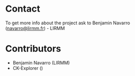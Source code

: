 # Contact 

 To get more info about the project ask to Benjamin Navarro (navarro@lirmm.fr) - LIRMM

# Contributors 

+ Benjamin Navarro (LIRMM)
+ CK-Explorer ()